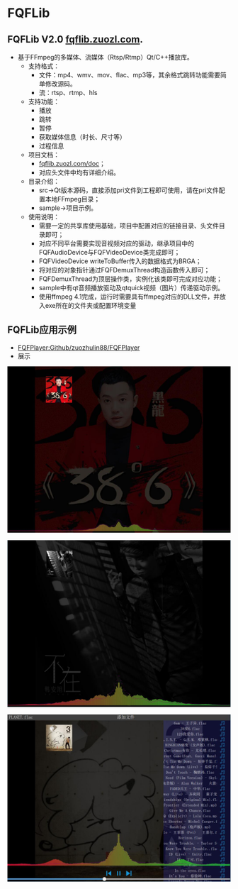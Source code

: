 # FQFLib
## FQFLib V2.0 [fqflib.zuozl.com](http://fqflib.zuozl.com).
* 基于FFmpeg的多媒体、流媒体（Rtsp/Rtmp）Qt/C++播放库。
	* 支持格式：
		* 文件：mp4、wmv、mov、flac、mp3等，其余格式跳转功能需要简单修改源码。
		* 流：rtsp、rtmp、hls
	* 支持功能：
		* 播放
		* 跳转
		* 暂停
		* 获取媒体信息（时长、尺寸等）
		* 过程信息
	* 项目文档：
		* [fqflib.zuozl.com/doc](https://fqflib.zuozl.com/?page_id=32)；
		* 对应头文件中均有详细介绍。
	* 目录介绍：
		* src->Qt版本源码，直接添加pri文件到工程即可使用，请在pri文件配置本地FFmpeg目录；
		* sample->项目示例。
	* 使用说明：
		* 需要一定的共享库使用基础，项目中配置对应的链接目录、头文件目录即可；
		* 对应不同平台需要实现音视频对应的驱动，继承项目中的FQFAudioDevice与FQFVideoDevice类完成即可；
		* FQFVideoDevice writeToBuffer传入的数据格式为BRGA；
		* 将对应的对象指针通过FQFDemuxThread构造函数传入即可；
		* FQFDemuxThread为顶层操作类，实例化该类即可完成对应功能；
		* sample中有qt音频播放驱动及qtquick视频（图片）传递驱动示例。
		* 使用ffmpeg 4.1完成，运行时需要具有ffmpeg对应的DLL文件，并放入exe所在的文件夹或配置环境变量

## FQFLib应用示例
* [FQFPlayer:Github/zuozhulin88/FQFPlayer](https://github.com/zuozhulin88/FQFPlayer)
* 展示

![](./images/music.jpg)

![](./images/music2.jpg)

![](./images/music3.jpg)
